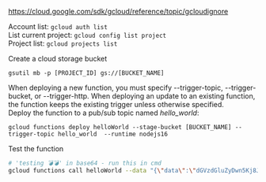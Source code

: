 https://cloud.google.com/sdk/gcloud/reference/topic/gcloudignore

Account list: `gcloud auth list`\
List current project: `gcloud config list project`\
Project list: `gcloud projects list`

Create a cloud storage bucket
```
gsutil mb -p [PROJECT_ID] gs://[BUCKET_NAME]
```

When deploying a new function, you must specify --trigger-topic, --trigger-bucket, or --trigger-http. When deploying an update to an existing function, the function keeps the existing trigger unless otherwise specified.\
Deploy the function to a pub/sub topic named *hello_world*:
```
gcloud functions deploy helloWorld --stage-bucket [BUCKET_NAME] --trigger-topic hello_world  --runtime nodejs16
```

Test the function
```sh
# 'testing 💣💣' in base64 - run this in cmd
gcloud functions call helloWorld --data "{\"data\":\"dGVzdGluZyDwn5Kj8J+Sow==\"}"
```

